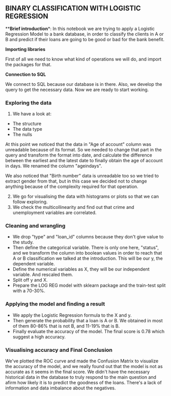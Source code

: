 ## __BINARY CLASSIFICATION WITH LOGISTIC REGRESSION__


**__Brief introduction__*: In this notebook we are trying to apply a Logistic Regression Model to a bank database, in order to classify the clients in A or B and predict if their loans are going to be good or bad for the bank benefit. 


__Importing libraries__

First of all we need to know what kind of operations we will do, and import the packages for that.

__Connection to SQL__

We connect to SQL because our database is in there.
Also, we develop the query to get the necessary data. Now we are ready to start working.

### __Exploring the data__

1. We have a look at:
+ The structure
+ The data type
+ The nulls

At this point we noticed that the data in "Age of account" column was unreadable because of its format. So we needed to change that part in the query and transform the format into date, and calculate the difference between the earliest and the latest date to finally obtain the age of account in days. We renamed the column "ageindays".

We also noticed that "Birth number" data is unreadable too so we tried to extract gender from that, but in this case we decided not to change anything because of the complexity required for that operation.

2. We go for visualising the data with histograms or plots so that we can follow exploring.
3. We check the multicollinearity and find out that crime and unemployment variables are correlated. 




### Cleaning and wrangling

+ We drop "type" and "loan_id" columns because they don't give value to the study.
+ Then define the categorical variable. There is only one here, "status", and we transform the column into boolean values in order to reach that A or B classification we talked at the introduction. This will be our y, the dependent variable. 
+ Define the numerical variables as X, they will be our independent variable. And rescaled them. 
+ Split off y and X.
+ Prepare the LOG REG model with sklearn package and the train-test split with a 70-30%.



### Applying the model and finding a result

+ We apply the Logistic Regression formula to the X and y.
+ Then generate the probability that a loan is A or B. We obtained in most of them 80-86% that is not B, and 11-19% that is B. 
+ Finally evaluate the accuracy of the model. The final score is 0.78 which suggest a high accuracy.
  


### Visualising accuracy and Final Conclusion
We've plotted the ROC curve and made the Confusion Matrix to visualize the accuracy of the model, and we really found out that the model is not as accurate as it seems in the final score. We didn't have the necessary historical data in the database to truly respond to the main question and afirm how likely it is to predict the goodness of the loans. There's a lack of information and data imbalance about the negatives.
